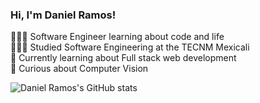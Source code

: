 ### Hi, I'm Daniel Ramos!


👨🏽‍💻 Software Engineer learning about code and life<br/>
👨🏽‍🎓 Studied Software Engineering at the TECNM Mexicali<br/>
💭 Currently learning about Full stack web development<br/>
🚀 Curious about Computer Vision<br/>

![Daniel Ramos's GitHub stats](https://github-readme-stats.vercel.app/api?username=bollitodev&show_icons=true&theme=transparent)
<!--
**bollitodev/bollitodev** is a ✨ _special_ ✨ repository because its `README.md` (this file) appears on your GitHub profile.

Here are some ideas to get you started:

- 🔭 I’m currently working on ...
- 🌱 I’m currently learning ...
- 👯 I’m looking to collaborate on ...
- 🤔 I’m looking for help with ...
- 💬 Ask me about ...
- 📫 How to reach me: ...
- 😄 Pronouns: ...
- ⚡ Fun fact: ...
-->
